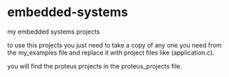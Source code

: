 # embedded-systems
my embedded systems projects

to use this projects you just need to take a copy of any one you need from the my_examples file and replace it with project files like (application.c).

you will find the proteus projects in the proteus_projects file.
